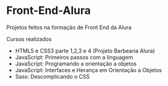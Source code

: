 # Front-End-Alura
 Projetos feitos na formação de Front End da Alura
 
 Cursos realizados
 - HTML5 e CSS3 parte 1,2,3 e 4 (Projeto Barbearia Alura)
 - JavaScript: Primeiros passos com a linguagem
 - JavaScript: Programando a orientação a objetos
 - JavaScript: Interfaces e Herança em Orientação a Objetos
 - Sass: Descomplicando o CSS

